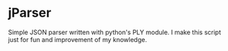 # jParser
Simple JSON parser written with python's PLY module. I make this script just for fun and improvement of my knowledge.
